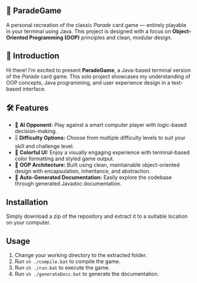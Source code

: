 ## 🎉 ParadeGame

A personal recreation of the classic *Parade* card game — entirely playable in your terminal using Java. This project is designed with a focus on **Object-Oriented Programming (OOP)** principles and clean, modular design.

## 📌 Introduction  
Hi there! I'm excited to present **ParadeGame**, a Java-based terminal version of the *Parade* card game. This solo project showcases my understanding of OOP concepts, Java programming, and user experience design in a text-based interface.

## 🛠️ Features  
- 🤖 **AI Opponent:** Play against a smart computer player with logic-based decision-making.  
- 🎚️ **Difficulty Options:** Choose from multiple difficulty levels to suit your skill and challenge level.  
- 🎨 **Colorful UI:** Enjoy a visually engaging experience with terminal-based color formatting and styled game output.  
- 🧱 **OOP Architecture:** Built using clean, maintainable object-oriented design with encapsulation, inheritance, and abstraction.  
- 📝 **Auto-Generated Documentation:** Easily explore the codebase through generated Javadoc documentation.  

## Installation
Simply download a zip of the repository and extract it to a suitable location on your computer.

## Usage
1. Change your working directory to the extracted folder.
2. Run `sh ./compile.bat` to compile the game.
3. Run `sh ./run.bat` to execute the game.
4. Run `sh ./generateDocs.bat` to generate the documentation.


